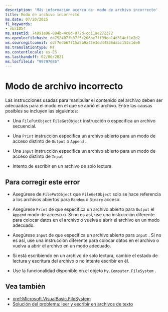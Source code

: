 ```yaml
---
description: 'Más información acerca de: modo de archivo incorrecto'
title: Modo de archivo incorrecto
ms.date: 07/20/2015
f1_keywords:
- vbrID54
ms.assetid: 74891e96-884b-4c8d-872d-cd11ae272372
ms.openlocfilehash: da792407fb37f5c206be7ff39da14d314ef1e2d2
ms.sourcegitcommit: ddf7edb67715a5b9a45e3dd44536dabc153c1de0
ms.translationtype: MT
ms.contentlocale: es-ES
ms.lasthandoff: 02/06/2021
ms.locfileid: "99797086"
---
```

# <a name="bad-file-mode"></a>Modo de archivo incorrecto

Las instrucciones usadas para manipular el contenido del archivo deben ser adecuadas para el modo en el que se abrió el archivo. Entre las causas posibles se incluyen las siguientes:  
  
- Una `FilePutObject` `FileGetObject` instrucción o especifica un archivo secuencial.  
  
- Una `Print` instrucción especifica un archivo abierto para un modo de acceso distinto de `Output` o `Append` .  
  
- Una `Input` instrucción especifica un archivo abierto para un modo de acceso distinto de `Input`  
  
- Intento de escribir en un archivo de solo lectura.  
  
## <a name="to-correct-this-error"></a>Para corregir este error  
  
- Asegúrese de `FilePutObject` que `FileGetObject` solo se hace referencia a los archivos abiertos para `Random` o `Binary` acceso.  
  
- Asegúrese `Print` de que especifica un archivo abierto para `Output` el `Append` modo de acceso o. Si no es así, use una instrucción diferente para colocar datos en el archivo o vuelva a abrir el archivo en un modo adecuado.  
  
- Asegúrese `Input` de que especifica un archivo abierto para `Input` . Si no es así, use una instrucción diferente para colocar datos en el archivo o vuelva a abrir el archivo en un modo adecuado.  
  
- Si está escribiendo en un archivo de solo lectura, cambie el estado de lectura y escritura del archivo o no intente escribir en él.  
  
- Use la funcionalidad disponible en el objeto `My.Computer.FileSystem` .  
  
## <a name="see-also"></a>Vea también

- <xref:Microsoft.VisualBasic.FileSystem>
- [Solución del problema: leer y escribir en archivos de texto](../../developing-apps/programming/drives-directories-files/troubleshooting-reading-from-and-writing-to-text-files.md)
